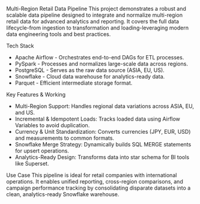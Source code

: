 Multi-Region Retail Data Pipeline
This project demonstrates a robust and scalable data pipeline designed to integrate and normalize
multi-region retail data for advanced analytics and reporting. It covers the full data lifecycle-from
ingestion to transformation and loading-leveraging modern data engineering tools and best
practices.

Tech Stack
* Apache Airflow - Orchestrates end-to-end DAGs for ETL processes.
* PySpark - Processes and normalizes large-scale data across regions.
* PostgreSQL - Serves as the raw data source (ASIA, EU, US).
* Snowflake - Cloud data warehouse for analytics-ready data.
* Parquet - Efficient intermediate storage format.
  
Key Features & Working
* Multi-Region Support: Handles regional data variations across ASIA, EU, and US.
* Incremental & Idempotent Loads: Tracks loaded data using Airflow Variables to avoid duplication.
* Currency & Unit Standardization: Converts currencies (JPY, EUR, USD) and measurements to
common formats.
* Snowflake Merge Strategy: Dynamically builds SQL MERGE statements for upsert operations.
* Analytics-Ready Design: Transforms data into star schema for BI tools like Superset.
  
Use Case
This pipeline is ideal for retail companies with international operations. It enables unified reporting,
cross-region comparisons, and campaign performance tracking by consolidating disparate datasets
into a clean, analytics-ready Snowflake warehouse.
